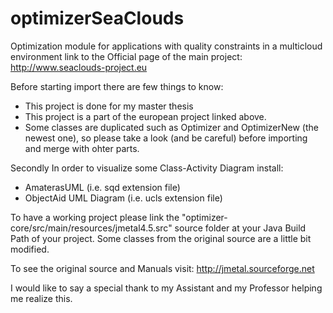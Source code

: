 # optimizerSeaClouds

Optimization module for applications with quality constraints in a multicloud environment
link to the Official page of the main project: http://www.seaclouds-project.eu

Before starting import there are few things to know:
- This project is done for my master thesis
- This project is a part of the european project linked above.
- Some classes are duplicated such as Optimizer and OptimizerNew (the newest one), so please take a look (and be careful) before importing and merge with ohter parts.

Secondly
In order to visualize some Class-Activity Diagram install:
- AmaterasUML (i.e. sqd extension file)
- ObjectAid UML Diagram (i.e. ucls extension file)

To have a working project please link the "optimizer-core/src/main/resources/jmetal4.5.src" source folder at your Java Build Path of your project.
Some classes from the original source are a little bit modified.

To see the original source and Manuals visit: http://jmetal.sourceforge.net


I would like to say a special thank to my Assistant and my Professor helping me realize this.
